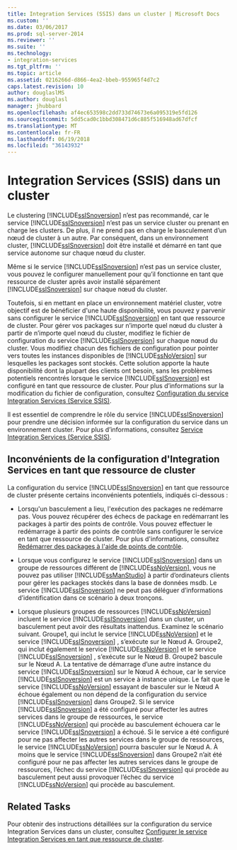 ```yaml
---
title: Integration Services (SSIS) dans un cluster | Microsoft Docs
ms.custom: ''
ms.date: 03/06/2017
ms.prod: sql-server-2014
ms.reviewer: ''
ms.suite: ''
ms.technology:
- integration-services
ms.tgt_pltfrm: ''
ms.topic: article
ms.assetid: 0216266d-d866-4ea2-bbeb-955965f4d7c2
caps.latest.revision: 10
author: douglaslMS
ms.author: douglasl
manager: jhubbard
ms.openlocfilehash: af4ec653598c2dd733d74673e6a095319e5fd126
ms.sourcegitcommit: 5dd5cad0c1bbd308471d6c885f516948ad67dfcf
ms.translationtype: MT
ms.contentlocale: fr-FR
ms.lasthandoff: 06/19/2018
ms.locfileid: "36143932"
---
```

# <a name="integration-services-ssis-in-a-cluster"></a>Integration Services (SSIS) dans un cluster
  Le clustering [!INCLUDE[ssISnoversion](../../includes/ssisnoversion-md.md)] n’est pas recommandé, car le service [!INCLUDE[ssISnoversion](../../includes/ssisnoversion-md.md)] n’est pas un service cluster ou prenant en charge les clusters. De plus, il ne prend pas en charge le basculement d’un nœud de cluster à un autre. Par conséquent, dans un environnement cluster, [!INCLUDE[ssISnoversion](../../includes/ssisnoversion-md.md)] doit être installé et démarré en tant que service autonome sur chaque nœud du cluster.  
  
 Même si le service [!INCLUDE[ssISnoversion](../../includes/ssisnoversion-md.md)] n’est pas un service cluster, vous pouvez le configurer manuellement pour qu’il fonctionne en tant que ressource de cluster après avoir installé séparément [!INCLUDE[ssISnoversion](../../includes/ssisnoversion-md.md)] sur chaque nœud du cluster.  
  
 Toutefois, si en mettant en place un environnement matériel cluster, votre objectif est de bénéficier d'une haute disponibilité, vous pouvez y parvenir sans configurer le service [!INCLUDE[ssISnoversion](../../includes/ssisnoversion-md.md)] en tant que ressource de cluster.  Pour gérer vos packages sur n’importe quel nœud du cluster à partir de n’importe quel nœud du cluster, modifiez le fichier de configuration du service [!INCLUDE[ssISnoversion](../../includes/ssisnoversion-md.md)] sur chaque nœud du cluster. Vous modifiez chacun des fichiers de configuration pour pointer vers toutes les instances disponibles de [!INCLUDE[ssNoVersion](../../includes/ssnoversion-md.md)] sur lesquelles les packages sont stockés. Cette solution apporte la haute disponibilité dont la plupart des clients ont besoin, sans les problèmes potentiels rencontrés lorsque le service [!INCLUDE[ssISnoversion](../../includes/ssisnoversion-md.md)] est configuré en tant que ressource de cluster. Pour plus d’informations sur la modification du fichier de configuration, consultez [Configuration du service Integration Services &#40;Service SSIS&#41;](integration-services-service-ssis-service.md).  
  
 Il est essentiel de comprendre le rôle du service [!INCLUDE[ssISnoversion](../../includes/ssisnoversion-md.md)] pour prendre une décision informée sur la configuration du service dans un environnement cluster. Pour plus d’informations, consultez [Service Integration Services &#40;Service SSIS&#41;](integration-services-service-ssis-service.md).  
  
## <a name="understanding-the-disadvantages-of-configuring-integration-services-as-a-cluster-resource"></a>Inconvénients de la configuration d'Integration Services en tant que ressource de cluster  
 La configuration du service [!INCLUDE[ssISnoversion](../../includes/ssisnoversion-md.md)] en tant que ressource de cluster présente certains inconvénients potentiels, indiqués ci-dessous :  
  
-   Lorsqu'un basculement a lieu, l'exécution des packages ne redémarre pas. Vous pouvez récupérer des échecs de package en redémarrant les packages à partir des points de contrôle. Vous pouvez effectuer le redémarrage à partir des points de contrôle sans configurer le service en tant que ressource de cluster. Pour plus d'informations, consultez [Redémarrer des packages à l'aide de points de contrôle](../packages/restart-packages-by-using-checkpoints.md).  
  
-   Lorsque vous configurez le service [!INCLUDE[ssISnoversion](../../includes/ssisnoversion-md.md)] dans un groupe de ressources différent de [!INCLUDE[ssNoVersion](../../includes/ssnoversion-md.md)], vous ne pouvez pas utiliser [!INCLUDE[ssManStudio](../../includes/ssmanstudio-md.md)] à partir d’ordinateurs clients pour gérer les packages stockés dans la base de données msdb. Le service [!INCLUDE[ssISnoversion](../../includes/ssisnoversion-md.md)] ne peut pas déléguer d’informations d’identification dans ce scénario à deux tronçons.  
  
-   Lorsque plusieurs groupes de ressources [!INCLUDE[ssNoVersion](../../includes/ssnoversion-md.md)] incluent le service [!INCLUDE[ssISnoversion](../../includes/ssisnoversion-md.md)] dans un cluster, un basculement peut avoir des résultats inattendus. Examinez le scénario suivant. Groupe1, qui inclut le service [!INCLUDE[ssNoVersion](../../includes/ssnoversion-md.md)] et le service [!INCLUDE[ssISnoversion](../../includes/ssisnoversion-md.md)] , s’exécute sur le Nœud A. Groupe2, qui inclut également le service [!INCLUDE[ssNoVersion](../../includes/ssnoversion-md.md)] et le service [!INCLUDE[ssISnoversion](../../includes/ssisnoversion-md.md)] , s’exécute sur le Nœud B. Groupe2 bascule sur le Nœud A. La tentative de démarrage d’une autre instance du service [!INCLUDE[ssISnoversion](../../includes/ssisnoversion-md.md)] sur le Nœud A échoue, car le service [!INCLUDE[ssISnoversion](../../includes/ssisnoversion-md.md)] est un service à instance unique. Le fait que le service [!INCLUDE[ssNoVersion](../../includes/ssnoversion-md.md)] essayant de basculer sur le Nœud A échoue également ou non dépend de la configuration du service [!INCLUDE[ssISnoversion](../../includes/ssisnoversion-md.md)] dans Groupe2. Si le service [!INCLUDE[ssISnoversion](../../includes/ssisnoversion-md.md)] a été configuré pour affecter les autres services dans le groupe de ressources, le service [!INCLUDE[ssNoVersion](../../includes/ssnoversion-md.md)] qui procède au basculement échouera car le service [!INCLUDE[ssISnoversion](../../includes/ssisnoversion-md.md)] a échoué. Si le service a été configuré pour ne pas affecter les autres services dans le groupe de ressources, le service [!INCLUDE[ssNoVersion](../../includes/ssnoversion-md.md)] pourra basculer sur le Nœud A. À moins que le service [!INCLUDE[ssISnoversion](../../includes/ssisnoversion-md.md)] dans Groupe2 n’ait été configuré pour ne pas affecter les autres services dans le groupe de ressources, l’échec du service [!INCLUDE[ssISnoversion](../../includes/ssisnoversion-md.md)] qui procède au basculement peut aussi provoquer l’échec du service [!INCLUDE[ssNoVersion](../../includes/ssnoversion-md.md)] qui procède au basculement.  
  
## <a name="related-tasks"></a>Related Tasks  
 Pour obtenir des instructions détaillées sur la configuration du service Integration Services dans un cluster, consultez [Configurer le service Integration Services en tant que ressource de cluster](../configure-the-integration-services-service-as-a-cluster-resource.md).  
  
  